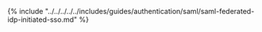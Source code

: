 {% include "../../../../../includes/guides/authentication/saml/saml-federated-idp-initiated-sso.md" %}